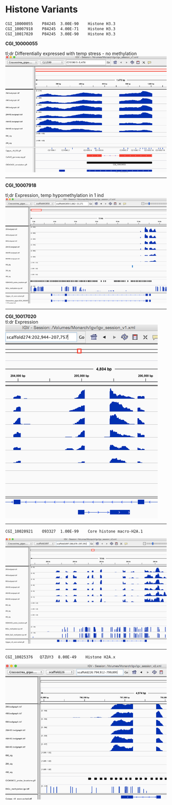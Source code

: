 # Histone Variants 


	CGI_10000055	P84245	3.00E-90	Histone H3.3    
	CGI_10007918	P84245	4.00E-71	Histone H3.3    
	CGI_10017020	P84245	3.00E-90	Histone H3.3    

**CGI_10000055**

tl;dr Differentially expressed with temp stress - no methylation
![055](img/IGV-055.png)

---

**CGI_10007918**

tl;dr Expression, temp hypomethylation in 1 ind
![918](img/IGV-918.png)

---

**CGI_10017020**     
tl:dr Expression
![020](img/IGV-020.png)

---

```
CGI_10020921	O93327	1.00E-99	Core histone macro-H2A.1
```
![921](img/IGV-921.png)
	
---

`CGI_10025376	Q7ZUY3	8.00E-49	Histone H2A.x`

![376](img/IGV-376.png)
	
	
	
	